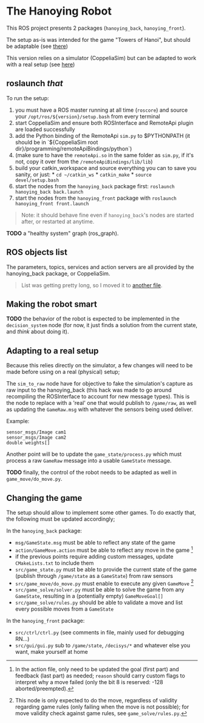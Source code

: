 # The Hanoying Robot

This ROS project presents 2 packages (`hanoying_back`, `hanoying_front`).

The setup as-is was intended for the game "Towers of Hanoi", but should be adaptable (see [there](#Changing%20the%20game))

This version relies on a simulator (CoppeliaSim) but can be adapted to work with a real setup (see [here](#Adapting%20to%20a%20real%20setup))

## roslaunch _that_

To run the setup:
  1. you must have a ROS master running at all time (`roscore`) and source your `/opt/ros/${version}/setup.bash` from every terminal
  0. start CoppeliaSim and ensure both ROSInterface and RemoteApi plugin are loaded successfully
  0. add the Python binding of the RemoteApi `sim.py` to $PYTHONPATH (it should be in `${CoppeliaSim root dir}/programming/remoteApiBindings/python`)
  0. (make sure to have the `remoteApi.so` in the same folder as `sim.py`, if it's not, copy it over from the `/remoteApiBindings/lib/lib`)
  0. build your catkin_workspace and source everything you can to save you sanity, or just:
    * `cd ~/catkin_ws`
    * `catkin_make`
    * `source devel/setup.bash`
  0. start the nodes from the `hanoying_back` package first: `roslaunch hanoying_back back.launch`
  0. start the nodes from the `hanoying_front` package with `roslaunch hanoying_front front.launch`

> Note: it should behave fine even if `hanoying_back`'s nodes are started after, or restarted at anytime.

**TODO** a "healthy system" graph (ros_graph).

## ROS objects list

The parameters, topics, services and action servers are all provided by the hanoying_back package, or CoppeliaSim.

> List was getting pretty long, so I moved it to [another file](OBJ_LIST.md).

## Making the robot smart

**TODO** the behavior of the robot is expected to be implemented in the `decision_system` node (for now, it just finds a solution from the current state, and _think_ about doing it).

## Adapting to a real setup

Because this relies directly on the simulator, a few changes will need to be made before using on a real (physical) setup;

The `sim_to_raw` node have for objective to fake the simulation's capture as raw input to the hanoying_back (this hack was made to go around recompiling the ROSInterface to account for new message types). This is the node to replace with a 'real' one that would publish to `/game/raw`, as well as updating the `GameRaw.msg` with whatever the sensors being used deliver.

Example:
```GameRaw.msg
sensor_msgs/Image cam1
sensor_msgs/Image cam2
double weights[]
```

Another point will be to update the `game_state/process.py` which must process a raw `GameRaw` message into a usable `GameState` message.

**TODO** finally, the control of the robot needs to be adapted as well in `game_move/do_move.py`.

## Changing the game

The setup should allow to implement some other games. To do exactly that, the following must be updated accordingly;

In the `hanoying_back` package:
  - `msg/GameState.msg` must be able to reflect any state of the game
  - `action/GameMove.action` must be able to reflect any move in the game [^1]
  - if the previous points require adding custom messages, update `CMakeLists.txt` to include them
  - `src/game_state.py` must be able to provide the current state of the game (publish through `/game/state` as a `GameState`) from raw sensors
  - `src/game_move/do_move.py` must enable to execute any given `GameMove` [^2]
  - `src/game_solve/solver.py` must be able to solve the game from any `GameState`, resulting in a (potentially empty) `GameMoveGoal[]`
  - `src/game_solve/rules.py` should be able to validate a move and list every possible moves from a `GameState`

In the `hanoying_front` package:
  - `src/ctrl/ctrl.py` (see comments in file, mainly used for debugging RN...)
  - `src/gui/gui.py` sub to `/game/state`, `/decisys/*` and whatever else you want, make yourself at home

[^1]: In the action file, only need to be updated the goal (first part) and feedback (last part) as needed; `reason` should carry custom flags to interpret why a move failed (only the bit 8 is reserved: -128 aborted/preempted).

[^2]: This node is only expected to do the move, regardless of validity regarding game rules (only failing when the move is not possible); for move validity check against game rules, see `game_solve/rules.py`.
